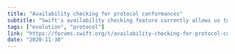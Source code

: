 ```yaml
---
title: "Availability checking for protocol conformances"
subtitle: "Swift's availability checking feature currently allows us to check if a referenced declaration is available at runtime. In this post from the official Swift forums, Slava Pestov details an extension to this feature which provides the ability to check the availability of protocol conformances."
tags: ["evolution", "protocol"]
link: "https://forums.swift.org/t/availability-checking-for-protocol-conformances/42066"
date: "2020-11-30"
---
```

